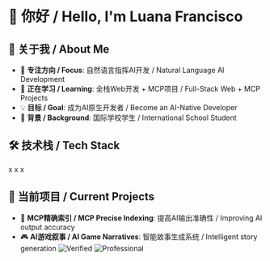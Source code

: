 # 👋 你好 / Hello, I'm Luana Francisco

## 🚀 关于我 / About Me
- 🎯 **专注方向 / Focus**: 自然语言指挥AI开发 / Natural Language AI Development
- 🌱 **正在学习 / Learning**: 全栈Web开发 + MCP项目 / Full-Stack Web + MCP Projects  
- 💡 **目标 / Goal**: 成为AI原生开发者 / Become an AI-Native Developer
- 🏫 **背景 / Background**: 国际学校学生 / International School Student

## 🛠️ 技术栈 / Tech Stack
x x x

## 🎯 当前项目 / Current Projects
- 🤖 **MCP精确索引 / MCP Precise Indexing**: 提高AI输出准确性 / Improving AI output accuracy
- 🎮 **AI游戏叙事 / AI Game Narratives**: 智能故事生成系统 / Intelligent story generation
![Verified](https://img.shields.io/badge/Verified-Developer-success?style=for-the-badge&logo=checkmarx)
![Professional](https://img.shields.io/badge/Professional-Full--Stack-blue?style=for-the-badge&logo=codementor)
